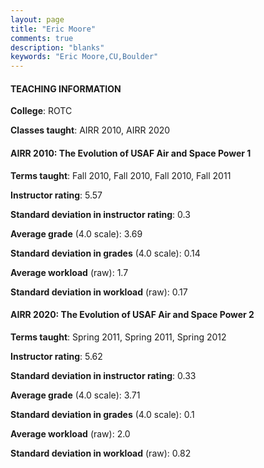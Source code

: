 ```yaml
---
layout: page
title: "Eric Moore" 
comments: true
description: "blanks"
keywords: "Eric Moore,CU,Boulder"
---
```

<head>
<script src="https://ajax.googleapis.com/ajax/libs/jquery/2.1.3/jquery.min.js"></script>
<script src="https://dl.dropboxusercontent.com/s/pc42nxpaw1ea4o9/highcharts.js?dl=0"></script>
<!-- <script src="../assets/js/highcharts.js"></script> -->
<style type="text/css">@font-face {
	font-family: "Bebas Neue";
	src: url(https://www.filehosting.org/file/details/544349/BebasNeue Regular.otf) format("opentype");
	}
	h1.Bebas { 
		font-family: "Bebas Neue", Verdana, Tahoma;
	}
</style>
</head>
	   
#### TEACHING INFORMATION

**College**: ROTC

**Classes taught**: AIRR 2010, AIRR 2020

#### AIRR 2010: The Evolution of USAF Air and Space Power 1

**Terms taught**: Fall 2010, Fall 2010, Fall 2010, Fall 2011

**Instructor rating**: 5.57

**Standard deviation in instructor rating**: 0.3

**Average grade** (4.0 scale): 3.69

**Standard deviation in grades** (4.0 scale): 0.14

**Average workload** (raw): 1.7

**Standard deviation in workload** (raw): 0.17

#### AIRR 2020: The Evolution of USAF Air and Space Power 2

**Terms taught**: Spring 2011, Spring 2011, Spring 2012

**Instructor rating**: 5.62

**Standard deviation in instructor rating**: 0.33

**Average grade** (4.0 scale): 3.71

**Standard deviation in grades** (4.0 scale): 0.1

**Average workload** (raw): 2.0

**Standard deviation in workload** (raw): 0.82

